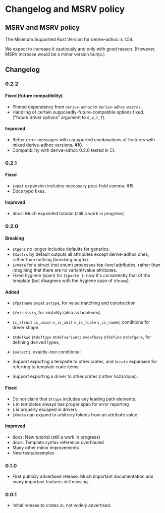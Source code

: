 # Changelog and MSRV policy

## MSRV and MSRV policy

The Minimum Supported Rust Version for derive-adhoc is 1.54.

We expect to increase it cautiously and only with good reason.
(However, MSRV increase would be a minor version bump.)

## Changelog

### 0.2.2

#### Fixed (future compatibility)

 * Pinned dependency from `derive-adhoc` to `derive-adhoc-macros`.
 * Handling of certain supposedly-future-compatible options fixed.
   ("future driver options" argument to `d_a_t_T`).

#### Improved

 * Better error messages with usupported combinations of features
   with mixed derive-adhoc versions.  #10.
 * Compatibility with derive-adhoc 0.2.0 tested in CI.

### 0.2.1

#### Fixed

 * `$vpat` expansion includes necessary post-field comma.  #15.
 * Docs typo fixes.

#### Improved

 * docs: Much expanded tutorial (still a work in progress)

### 0.2.0

#### Breaking

 * `$tgens` no longer includes defaults for generics.
 * `$Xattrs` by default
   outputs all attributes except derive-adhoc ones,
   rather than nothing (breaking bugfix).
 * `$vmeta` for a struct (not enum) processes top-level attributes,
   rather than imagining that there are no variant/value attributes.
 * Fixed hygiene (span) for `${paste }`;
   now it's consistently that of the template
   (but disagrees with the hygiene span of `$fname`).

#### Added

 * `$fpatname` `$vpat` `$vtype`, for value matching and construction
   
 * `$fvis` `$tvis`, for visibility (also as booleans)
 * `is_struct` `is_union`
   `v_is_unit` `v_is_tuple` `v_is_named`,
   conditions for driver shape.
 * `$tdefkwd` `$tdeftype` `$tdefvariants` `$vdefbody`
   `$fdefine` `$tdefgens`,
   for defining derived types,
 * `$select1`, exactly-one conditional
 * Support exporting a template to other crates,
   and `$crate` expansion for referring to template crate items.
 * Support exporting a driver to other crates
   (rather hazardous).

#### Fixed

 * Do not claim that `$ttype` includes any leading path elements.
 * `$` in templates always has proper span for error reporting
 * `$` is properly escaped in drivers
 * `$Xmeta` can expand to arbitrary tokens from an attribute value

#### Improved

 * docs: New tutorial (still a work in progress)
 * docs: Template syntax reference overhauled
 * Many other minor improvements
 * New tests/examples

### 0.1.0

 * First publicly advertised release.
   Much important documentation and
   many important features still missing.

### 0.0.1

 * Initial release to crates.io, not widely advertised.
